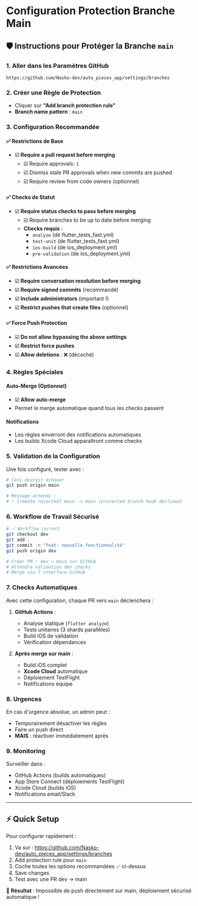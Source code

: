 # Configuration Protection Branche Main

## 🛡️ Instructions pour Protéger la Branche `main`

### 1. Aller dans les Paramètres GitHub
```
https://github.com/Nasko-dev/auto_pieces_app/settings/branches
```

### 2. Créer une Règle de Protection
- Cliquer sur **"Add branch protection rule"**
- **Branch name pattern** : `main`

### 3. Configuration Recommandée

#### ✅ Restrictions de Base
- ☑️ **Require a pull request before merging**
  - ☑️ Require approvals: `1`
  - ☑️ Dismiss stale PR approvals when new commits are pushed
  - ☑️ Require review from code owners (optionnel)

#### ✅ Checks de Statut
- ☑️ **Require status checks to pass before merging**
  - ☑️ Require branches to be up to date before merging
  - **Checks requis** :
    - `analyze` (de flutter_tests_fast.yml)
    - `test-unit` (de flutter_tests_fast.yml)
    - `ios-build` (de ios_deployment.yml)
    - `pre-validation` (de ios_deployment.yml)

#### ✅ Restrictions Avancées
- ☑️ **Require conversation resolution before merging**
- ☑️ **Require signed commits** (recommandé)
- ☑️ **Include administrators** (important !)
- ☑️ **Restrict pushes that create files** (optionnel)

#### ✅ Force Push Protection
- ☑️ **Do not allow bypassing the above settings**
- ☑️ **Restrict force pushes**
- ☑️ **Allow deletions** : ❌ (décoché)

### 4. Règles Spéciales

#### Auto-Merge (Optionnel)
- ☑️ **Allow auto-merge**
- Permet le merge automatique quand tous les checks passent

#### Notifications
- Les règles enverront des notifications automatiques
- Les builds Xcode Cloud apparaîtront comme checks

### 5. Validation de la Configuration

Une fois configuré, tester avec :
```bash
# Ceci devrait échouer
git push origin main

# Message attendu :
# ! [remote rejected] main -> main (protected branch hook declined)
```

### 6. Workflow de Travail Sécurisé

```bash
# ✅ Workflow correct
git checkout dev
git add .
git commit -m "feat: nouvelle fonctionnalité"
git push origin dev

# Créer PR : dev → main sur GitHub
# Attendre validation des checks
# Merge via l'interface GitHub
```

### 7. Checks Automatiques

Avec cette configuration, chaque PR vers `main` déclenchera :

1. **GitHub Actions** :
   - Analyse statique (`flutter analyze`)
   - Tests unitaires (3 shards parallèles)
   - Build iOS de validation
   - Vérification dépendances

2. **Après merge sur main** :
   - Build iOS complet
   - **Xcode Cloud** automatique
   - Déploiement TestFlight
   - Notifications équipe

### 8. Urgences

En cas d'urgence absolue, un admin peut :
- Temporairement désactiver les règles
- Faire un push direct
- **MAIS** : réactiver immédiatement après

### 9. Monitoring

Surveiller dans :
- GitHub Actions (builds automatiques)
- App Store Connect (déploiements TestFlight)
- Xcode Cloud (builds iOS)
- Notifications email/Slack

---

## ⚡ Quick Setup

Pour configurer rapidement :
1. Va sur : https://github.com/Nasko-dev/auto_pieces_app/settings/branches
2. Add protection rule pour `main`
3. Coche toutes les options recommandées ✅ ci-dessus
4. Save changes
5. Test avec une PR dev → main

**🎯 Résultat** : Impossible de push directement sur main, déploiement sécurisé automatique !